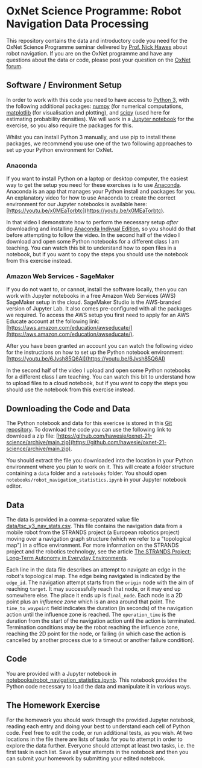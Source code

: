 # OxNet Science Programme: Robot Navigation Data Processing 

This repository contains the data and introductory code you need for the OxNet Science Programme seminar delivered by [Prof. Nick Hawes](https://www.robots.ox.ac.uk/~nickh/) about robot navigation. If you are on the OxNet programme and have any questions about the data or code, please post your question on the [OxNet forum](https://www.oxnet.org/forum/stem-discussion-group).


## Software / Environment Setup

In order to work with this code you need to have access to [Python 3](https://www.python.org/), with the following additional packages: [numpy](https://numpy.org/) (for numerical computations, [matplotlib](https://matplotlib.org/) (for visualisation and plotting), and [scipy](https://www.scipy.org/) (used here for estimating probability densities). We will work in a [Jupyter notebook](https://jupyter.org/) for the exercise, so you also require the packages for this. 

Whilst you can install Python 3 manually, and use pip to install these packages, we recommend you use one of the two following approaches to set up your Python environment for OxNet.

### Anaconda

If you want to install Python on a laptop or desktop computer, the easiest way to get the setup you need for these exercises is to use [Anaconda](https://www.anaconda.com/products/individual). Anaconda is an app that manages your Python install and packages for you. An explanatory video for how to use Anaconda to create the correct environment for our Jupyter notebooks is available here: [https://youtu.be/x0MEaTorbtc](https://youtu.be/x0MEaTorbtc).

In that video I demonstrate how to perform the necessary setup *after* downloading and installing [Anaconda Indivual Edition](https://www.anaconda.com/products/individual), so you should do that before attempting to follow the video. In the second half of the video I download and open some Python notebooks for a different class I am teaching. You can watch this bit to understand how to open files in a notebook, but if you want to copy the steps you should use the notebook from this exercise instead.

### Amazon Web Services - SageMaker

If you do not want to, or cannot, install the software locally, then you can work with Jupyter notebooks in a free Amazon Web Services (AWS) SageMaker setup in the cloud. SageMaker Studio is the AWS-branded version of Jupyter Lab. It also comes pre-configured with all the packages we required. To access the AWS setup you  first need to apply for an AWS Educate account at the following link: [https://aws.amazon.com/education/awseducate/](https://aws.amazon.com/education/awseducate/). 

After you have been granted an account you can watch the following video for the instructions on how to set up the Python notebook environment: [https://youtu.be/6Jvsh85Q6AI](https://youtu.be/6Jvsh85Q6AI) 

In the second half of the video I upload and open some Python notebooks for a different class I am teaching. You can watch this bit to understand how to upload files to a cloud notebook, but if you want to copy the steps you should use the notebook from this exercise instead.

## Downloading the Code and Data

The Python notebook and data for this exericse is stored in this [Git repository](https://github.com/hawesie/oxnet-21-science). To download the code you can use the following link to download a zip file: [https://github.com/hawesie/oxnet-21-science/archive/main.zip](https://github.com/hawesie/oxnet-21-science/archive/main.zip). 

You should extract the file you downloaded into the location in your Python environment where you plan to work on it. This will create a folder structure containing a `data` folder and a `notebooks` folder. You should open `notebooks/robot_navigation_statistics.ipynb` in your Jupyter notebook editor. 


## Data 

The data is provided in a comma-separated value file [data/tsc_y3_nav_stats.csv](data/tsc_y3_nav_stats.csv). This file contains the navigation data from a mobile robot from the STRANDS project (a European robotics project) moving over a navigation graph structure (which we refer to a "topological map") in a office environment. For more information on the STRANDS project and the robotics technology, see the article [The STRANDS Project: Long-Term Autonomy in Everyday Environments](https://ieeexplore.ieee.org/document/7948740).

Each line in the data file describes an attempt to navigate an edge in the robot's topological map. The edge being navigated is indicated by the `edge_id`. The navigation attempt starts from the `origin` node with the aim of reaching `target`. It may successfully reach that node, or it may end up somewhere else. The place it ends up is `final_node`. Each node is a 2D point plus an *influence zone* which is an area around that point. The `time_to_waypoint` field indicates the duration (in seconds) of the navigation action until the influence zone is reached. The `operation_time` is the duration from the start of the navigation action until the action is terminated. Termination conditions may be the robot reaching the influence zone, reaching the 2D point for the node, or failing (in which case the action is cancelled by another process due to a timeout or another failure condition).

## Code

You are provided with a Jupyter notebook in [notebooks/robot_navigation_statistics.ipynb](notebooks/robot_navigation_statistics.ipynb). This notebook provides the Python code necessary to load the data and manipulate it in various ways. 

## The Homework Exercise

For the homework you should work through the provided Jupyter notebook, reading each entry and doing your best to understand each cell of Python code. Feel free to edit the code, or run additional tests, as you wish. At two locations in the file there are lists of tasks for you to attempt in order to explore the data further. Everyone should attempt at least two tasks, i.e. the first task in each list. Save all your attempts in the notebook and then you can submit your homework by submitting your edited notebook.



